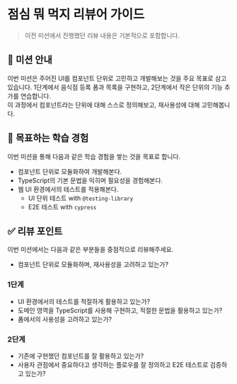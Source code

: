 # 점심 뭐 먹지 리뷰어 가이드

> 이전 미션에서 진행했던 리뷰 내용은 기본적으로 포함합니다.

## 🍚 미션 안내

이번 미션은 주어진 UI를 컴포넌트 단위로 고민하고 개발해보는 것을 주요 목표로 삼고 있습니다. 1단계에서 음식점 등록 폼과 목록을 구현하고, 2단계에서 작은 단위의 기능 추가를 연습합니다.    
이 과정에서 컴포넌트라는 단위에 대해 스스로 정의해보고, 재사용성에 대해 고민해봅니다. 

## 📍 목표하는 학습 경험

이번 미션을 통해 다음과 같은 학습 경험을 쌓는 것을 목표로 합니다.

- 컴포넌트 단위로 모듈화하여 개발해본다. 
- TypeScript의 기본 문법을 익히며 필요성을 경험해본다. 
- 웹 UI 환경에서의 테스트를 적용해본다.
  - UI 단위 테스트 with `@testing-library`
  - E2E 테스트 with `cypress`
 
## ✅ 리뷰 포인트

이번 미션에서는 다음과 같은 부분들을 중점적으로 리뷰해주세요.

- 컴포넌트 단위로 모듈화하며, 재사용성을 고려하고 있는가?

### 1단계 
- UI 환경에서의 테스트를 적절하게 활용하고 있는가?
- 도메인 영역을 TypeScript를 사용해 구현하고, 적절한 문법을 활용하고 있는가?
- 폼에서의 사용성을 고려하고 있는가?

### 2단계 
- 기존에 구현했던 컴포넌트를 잘 활용하고 있는가?
- 사용자 관점에서 중요하다고 생각하는 플로우를 잘 정의하고 E2E 테스트로 검증하고 있는가?

